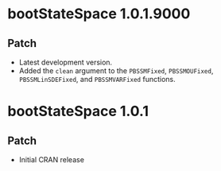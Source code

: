 # bootStateSpace 1.0.1.9000

## Patch

* Latest development version.
* Added the `clean` argument to the `PBSSMFixed`, `PBSSMOUFixed`, `PBSSMLinSDEFixed`, and `PBSSMVARFixed` functions.

# bootStateSpace 1.0.1

## Patch

* Initial CRAN release
